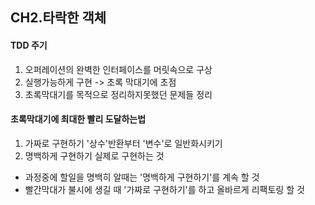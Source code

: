 ## CH2.타락한 객체

#### TDD 주기
1. 오퍼레이션의 완벽한 인터페이스를 머릿속으로 구상
2. 실행가능하게 구현 -> 초록 막대기에 초점
3. 초록막대기를 목적으로 정리하지못했던 문제들 정리

#### 초록막대기에 최대한 빨리 도달하는법
1. 가짜로 구현하기
   '상수'반환부터 '변수'로 일반화시키기
2. 명백하게 구현하기
   실제로 구현하는 것

* 과정중에 할일을 명백히 알때는 '명백하게 구현하기'를 계속 할 것
* 빨간막대가 불시에 생길 때 '가짜로 구현하기'를 하고 올바르게 리팩토링 할 것
